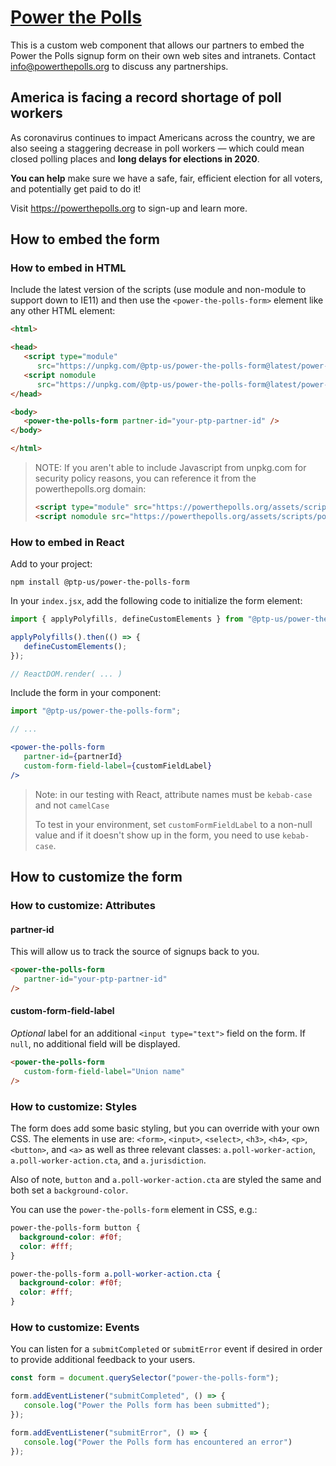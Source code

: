 # [Power the Polls](https://powerthepolls.org)

This is a custom web component that allows our partners to embed the Power the Polls signup form on their own web sites and intranets. Contact info@powerthepolls.org to discuss any partnerships.

## America is facing a record shortage of poll workers

As coronavirus continues to impact Americans across the country, we are also seeing a staggering decrease in poll workers &mdash; which could mean closed polling places and **long delays for elections in 2020**.

**You can help** make sure we have a safe, fair, efficient election for all voters, and potentially get paid to do it!

Visit https://powerthepolls.org to sign-up and learn more.

## How to embed the form

### How to embed in HTML

Include the latest version of the scripts (use module and non-module to support down to IE11) and then use the `<power-the-polls-form>` element like any other HTML element:

```html
<html>

<head>
   <script type="module"
      src="https://unpkg.com/@ptp-us/power-the-polls-form@latest/power-the-polls-form/power-the-polls-form.esm.js"></script>
   <script nomodule
      src="https://unpkg.com/@ptp-us/power-the-polls-form@latest/power-the-polls-form/power-the-polls-form.js"></script>
</head>

<body>
   <power-the-polls-form partner-id="your-ptp-partner-id" />
</body>

</html>
```

> NOTE: If you aren't able to include Javascript from unpkg.com for security policy reasons, you can reference it from the powerthepolls.org domain:
> 
> ```html
> <script type="module" src="https://powerthepolls.org/assets/scripts/power-the-polls-form/power-the-polls-form.esm.js"></script>
> <script nomodule src="https://powerthepolls.org/assets/scripts/power-the-polls-form/power-the-polls-form.js"></script>
> ```

### How to embed in React

Add to your project:

```shell
npm install @ptp-us/power-the-polls-form
```

In your `index.jsx`, add the following code to initialize the form element:

```js
import { applyPolyfills, defineCustomElements } from "@ptp-us/power-the-polls-form/loader";

applyPolyfills().then(() => {
   defineCustomElements();
});

// ReactDOM.render( ... )
```

Include the form in your component:

```jsx
import "@ptp-us/power-the-polls-form";

// ...

<power-the-polls-form
   partner-id={partnerId}
   custom-form-field-label={customFieldLabel}
/>
```

> Note: in our testing with React, attribute names must be `kebab-case` and not `camelCase`
>
> To test in your environment, set `customFormFieldLabel` to a non-null value and if it doesn't show up in the form, you need to use `kebab-case`.

## How to customize the form

### How to customize: Attributes

#### partner-id

This will allow us to track the source of signups back to you.

```html
<power-the-polls-form
   partner-id="your-ptp-partner-id"
/>
```

#### custom-form-field-label

*Optional* label for an additional `<input type="text">` field on the form. If `null`, no additional field will be displayed.

```html
<power-the-polls-form
   custom-form-field-label="Union name"
/>
```

### How to customize: Styles

The form does add some basic styling, but you can override with your own CSS. The elements in use are:
`<form>`, `<input>`, `<select>`, `<h3>`, `<h4>`, `<p>`, `<button>`, and `<a>` as well as three relevant classes: `a.poll-worker-action`, `a.poll-worker-action.cta`, and `a.jurisdiction`.

Also of note, `button` and `a.poll-worker-action.cta` are styled the same and both set a `background-color`.

You can use the `power-the-polls-form` element in CSS, e.g.:

```css
power-the-polls-form button {
  background-color: #f0f;
  color: #fff;
}

power-the-polls-form a.poll-worker-action.cta {
  background-color: #f0f;
  color: #fff;
}
```

### How to customize: Events

You can listen for a `submitCompleted` or `submitError` event if desired in order to provide additional feedback to your users.

```javascript
const form = document.querySelector("power-the-polls-form");

form.addEventListener("submitCompleted", () => {
   console.log("Power the Polls form has been submitted");
});

form.addEventListener("submitError", () => {
   console.log("Power the Polls form has encountered an error")
});
```
